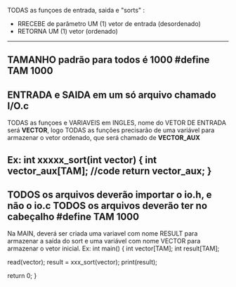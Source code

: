 TODAS as funçoes de entrada, saida e "sorts" :
- RRECEBE de parâmetro UM (1) vetor de entrada (desordenado)
- RETORNA UM (1) vetor (ordenado)
-------------------------------------------------------------------------
TAMANHO padrão para todos é 1000 
#define TAM 1000
-------------------------------------------------------------------------
ENTRADA e SAIDA em um só arquivo chamado I/O.c
-------------------------------------------------------------------------
TODAS as funçoes e VARIAVEIS em INGLES, nome do VETOR DE ENTRADA será **VECTOR**, logo
TODAS as funções precisarão de uma variável para armazenar o vetor ordenado, que será chamado de **VECTOR_AUX**

Ex:
int xxxxx_sort(int vector)
{
  int vector_aux[TAM];
  //code
  return vector_aux;
}
-------------------------------------------------------------------------
TODOS os arquivos deverão importar o **io.h**, e não o **io.c**
TODOS os arquivos deverão ter no cabeçalho #define TAM 1000
-------------------------------------------------------------------------
Na MAIN, deverá ser criada uma variavel com nome RESULT para armazenar a saída do sort e uma variável com nome VECTOR para armazenar o vetor inicial.
Ex:
int main()
{
  int vector[TAM];
	int result[TAM];
  
  read(vector);
	result = xxx_sort(vector);
	print(result);
  
  return 0;
}
